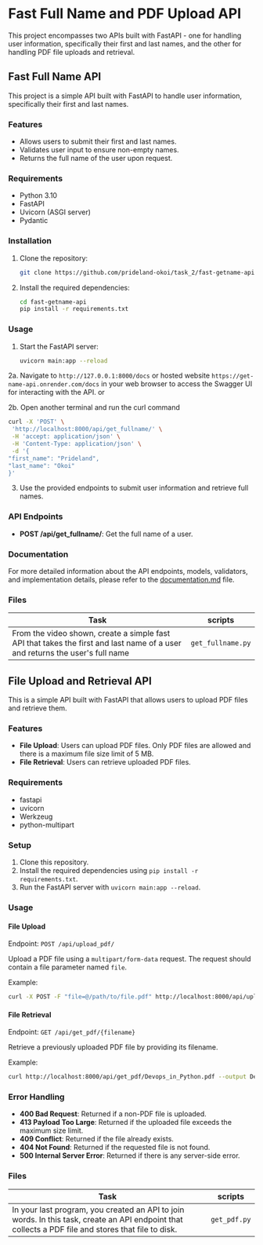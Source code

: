 # Fast Full Name and PDF Upload API

This project encompasses two APIs built with FastAPI - one for handling user information, specifically their first and last names, and the other for handling PDF file uploads and retrieval.


## Fast Full Name API
This project is a simple API built with FastAPI to handle user information, specifically their first and last names.

### Features

- Allows users to submit their first and last names.
- Validates user input to ensure non-empty names.
- Returns the full name of the user upon request.

### Requirements

- Python 3.10
- FastAPI
- Uvicorn (ASGI server)
- Pydantic

### Installation

1. Clone the repository:

   ```bash
   git clone https://github.com/prideland-okoi/task_2/fast-getname-api.git
   ```

2. Install the required dependencies:

   ```bash
   cd fast-getname-api
   pip install -r requirements.txt
   ```

### Usage

1. Start the FastAPI server:

   ```bash
   uvicorn main:app --reload
   ```

2a. Navigate to `http://127.0.0.1:8000/docs` or hosted website `https://get-name-api.onrender.com/docs` in your web browser to access the Swagger UI for interacting with the API. or

2b. Open another terminal and run the curl command

```bash
curl -X 'POST' \
 'http://localhost:8000/api/get_fullname/' \
 -H 'accept: application/json' \
 -H 'Content-Type: application/json' \
 -d '{
"first_name": "Prideland",
"last_name": "Okoi"
}'

```

3. Use the provided endpoints to submit user information and retrieve full names.

### API Endpoints

- **POST /api/get_fullname/**: Get the full name of a user.

### Documentation

For more detailed information about the API endpoints, models, validators, and implementation details, please refer to the [documentation.md](https://github.com/Prideland-Okoi/pre-program-tasks/upload/task_2/fast-getname-api/DOCUMENTATION.md) file.

### Files

| Task                                                                                                                         | scripts           |
| ---------------------------------------------------------------------------------------------------------------------------- | ----------------- |
| From the video shown, create a simple fast API that takes the first and last name of a user and returns the user's full name | `get_fullname.py` |

## File Upload and Retrieval API

This is a simple API built with FastAPI that allows users to upload PDF files and retrieve them.

### Features

- **File Upload**: Users can upload PDF files. Only PDF files are allowed and there is a maximum file size limit of 5 MB.
- **File Retrieval**: Users can retrieve uploaded PDF files.

### Requirements
- fastapi
- uvicorn
- Werkzeug
- python-multipart

### Setup

1. Clone this repository.
2. Install the required dependencies using `pip install -r requirements.txt`.
3. Run the FastAPI server with `uvicorn main:app --reload`.

### Usage

#### File Upload

Endpoint: `POST /api/upload_pdf/`

Upload a PDF file using a `multipart/form-data` request. The request should contain a file parameter named `file`.

Example:

```bash
curl -X POST -F "file=@/path/to/file.pdf" http://localhost:8000/api/upload_pdf/
```

#### File Retrieval

Endpoint: `GET /api/get_pdf/{filename}`

Retrieve a previously uploaded PDF file by providing its filename.

Example:

```bash
curl http://localhost:8000/api/get_pdf/Devops_in_Python.pdf --output Devops_in_Python.pdf
```

### Error Handling

- **400 Bad Request**: Returned if a non-PDF file is uploaded.
- **413 Payload Too Large**: Returned if the uploaded file exceeds the maximum size limit.
- **409 Conflict**: Returned if the file already exists.
- **404 Not Found**: Returned if the requested file is not found.
- **500 Internal Server Error**: Returned if there is any server-side error.
  
### Files
| Task| scripts           |
| ------------------------------------------------------------------------------------------------------------------------- | ----------------- |
|In your last program, you created an API to join words. In this task, create an API endpoint that collects a PDF file and stores that file to disk.|`get_pdf.py`|
